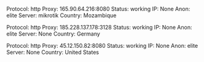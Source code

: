 Protocol: http
Proxy: 165.90.64.216:8080
Status: working
IP: None
Anon: elite
Server: mikrotik
Country: Mozambique

Protocol: http
Proxy: 185.228.137.178:3128
Status: working
IP: None
Anon: elite
Server: None
Country: Germany

Protocol: http
Proxy: 45.12.150.82:8080
Status: working
IP: None
Anon: elite
Server: None
Country: United States

